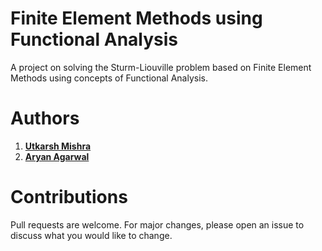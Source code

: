 # Finite Element Methods using Functional Analysis
A project on solving the Sturm-Liouville problem based on Finite Element Methods using concepts of Functional Analysis.
# Authors
1. [**Utkarsh Mishra**](https://github.com/vutkarsh01)
2. [**Aryan Agarwal**](https://github.com/worldinmyfist)
# Contributions 
Pull requests are welcome. For major changes, please open an issue to discuss what you would like to change.
